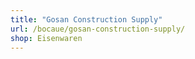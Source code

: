 ```yaml
---
title: "Gosan Construction Supply"
url: /bocaue/gosan-construction-supply/
shop: Eisenwaren
---
```


